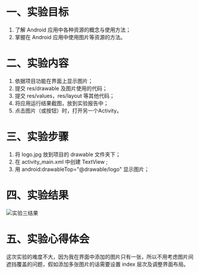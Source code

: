 # 一、实验目标

1. 了解 Android 应用中各种资源的概念与使用方法；
2. 掌握在 Android 应用中使用图片等资源的方法。

# 二、实验内容

1. 依据项目功能在界面上显示图片；
2. 提交 res/drawable 及图片使用的代码；
3. 提交 res/values，res/layout 等其他代码；
4. 将应用运行结果截图，放到实验报告中；
5. 点击图片（或按钮）时，打开另一个Activity。

# 三、实验步骤

1. 将 logo.jpg 放到项目的 drawable 文件夹下；
2. 在 activity_main.xml 中创建 TextView ;
3. 用 android:drawableTop="@drawable/logo" 显示图片；

# 四、实验结果

![实验三结果](https://raw.githubusercontent.com/LookerSong/android-labs-2020/master/students/net1814080903230/E3.png)

# 五、实验心得体会

这次实验的难度不大，因为我在界面中添加的图片只有一张，所以不用考虑图片间遮挡覆盖的问题，假如添加多张图片的话需要设置 index 层次及调整界面布局。
